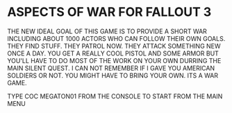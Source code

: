 # ASPECTS OF WAR FOR FALLOUT 3
THE NEW IDEAL GOAL OF THIS GAME IS TO PROVIDE A SHORT WAR INCLUDING ABOUT 1000 ACTORS
WHO CAN FOLLOW THEIR OWN GOALS. THEY FIND STUFF. THEY PATROL NOW. THEY ATTACK SOMETHING
NEW ONCE A DAY. YOU GET A REALLY COOL PISTOL AND SOME ARMOR BUT YOU'LL HAVE TO DO MOST OF
THE WORK ON YOUR OWN DURRING THE MAIN SILENT QUEST. I CAN NOT REMEMBER IF I GAVE YOU
AMERICAN SOLDIERS OR NOT. YOU MIGHT HAVE TO BRING YOUR OWN. ITS A WAR GAME. 

TYPE COC MEGATON01 FROM THE CONSOLE TO START FROM THE MAIN MENU
